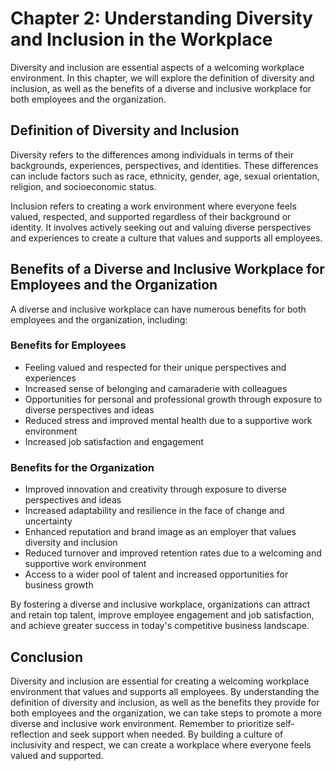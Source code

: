 Chapter 2: Understanding Diversity and Inclusion in the Workplace
=================================================================

Diversity and inclusion are essential aspects of a welcoming workplace environment. In this chapter, we will explore the definition of diversity and inclusion, as well as the benefits of a diverse and inclusive workplace for both employees and the organization.

Definition of Diversity and Inclusion
-------------------------------------

Diversity refers to the differences among individuals in terms of their backgrounds, experiences, perspectives, and identities. These differences can include factors such as race, ethnicity, gender, age, sexual orientation, religion, and socioeconomic status.

Inclusion refers to creating a work environment where everyone feels valued, respected, and supported regardless of their background or identity. It involves actively seeking out and valuing diverse perspectives and experiences to create a culture that values and supports all employees.

Benefits of a Diverse and Inclusive Workplace for Employees and the Organization
--------------------------------------------------------------------------------

A diverse and inclusive workplace can have numerous benefits for both employees and the organization, including:

### Benefits for Employees

* Feeling valued and respected for their unique perspectives and experiences
* Increased sense of belonging and camaraderie with colleagues
* Opportunities for personal and professional growth through exposure to diverse perspectives and ideas
* Reduced stress and improved mental health due to a supportive work environment
* Increased job satisfaction and engagement

### Benefits for the Organization

* Improved innovation and creativity through exposure to diverse perspectives and ideas
* Increased adaptability and resilience in the face of change and uncertainty
* Enhanced reputation and brand image as an employer that values diversity and inclusion
* Reduced turnover and improved retention rates due to a welcoming and supportive work environment
* Access to a wider pool of talent and increased opportunities for business growth

By fostering a diverse and inclusive workplace, organizations can attract and retain top talent, improve employee engagement and job satisfaction, and achieve greater success in today's competitive business landscape.

Conclusion
----------

Diversity and inclusion are essential for creating a welcoming workplace environment that values and supports all employees. By understanding the definition of diversity and inclusion, as well as the benefits they provide for both employees and the organization, we can take steps to promote a more diverse and inclusive work environment. Remember to prioritize self-reflection and seek support when needed. By building a culture of inclusivity and respect, we can create a workplace where everyone feels valued and supported.
